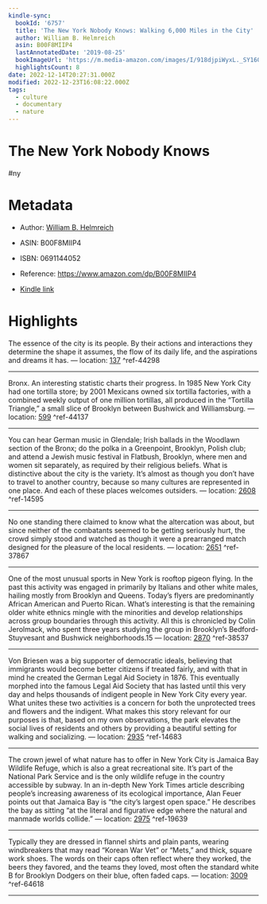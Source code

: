```yaml
---
kindle-sync:
  bookId: '6757'
  title: 'The New York Nobody Knows: Walking 6,000 Miles in the City'
  author: William B. Helmreich
  asin: B00F8MIIP4
  lastAnnotatedDate: '2019-08-25'
  bookImageUrl: 'https://m.media-amazon.com/images/I/918djpiWyxL._SY160.jpg'
  highlightsCount: 8
date: 2022-12-14T20:27:31.000Z
modified: 2022-12-23T16:08:22.000Z
tags:
  - culture
  - documentary
  - nature
---
```

# The New York Nobody Knows

#ny 

# Metadata

* Author: [William B. Helmreich](https://www.amazon.com/William-B-Helmreich/e/B001HMRF9E/ref=dp_byline_cont_ebooks_1)

* ASIN: B00F8MIIP4

* ISBN: 0691144052

* Reference: <https://www.amazon.com/dp/B00F8MIIP4>

* [Kindle link](kindle://book?action=open&asin=B00F8MIIP4)

# Highlights

The essence of the city is its people. By their actions and interactions they determine the shape it assumes, the flow of its daily life, and the aspirations and dreams it has. — location: [137](kindle://book?action=open&asin=B00F8MIIP4&location=137) ^ref-44298

---

Bronx. An interesting statistic charts their progress. In 1985 New York City had one tortilla store; by 2001 Mexicans owned six tortilla factories, with a combined weekly output of one million tortillas, all produced in the “Tortilla Triangle,” a small slice of Brooklyn between Bushwick and Williamsburg. — location: [599](kindle://book?action=open&asin=B00F8MIIP4&location=599) ^ref-44137

---

You can hear German music in Glendale; Irish ballads in the Woodlawn section of the Bronx; do the polka in a Greenpoint, Brooklyn, Polish club; and attend a Jewish music festival in Flatbush, Brooklyn, where men and women sit separately, as required by their religious beliefs. What is distinctive about the city is the variety. It’s almost as though you don’t have to travel to another country, because so many cultures are represented in one place. And each of these places welcomes outsiders. — location: [2608](kindle://book?action=open&asin=B00F8MIIP4&location=2608) ^ref-14595

---

No one standing there claimed to know what the altercation was about, but since neither of the combatants seemed to be getting seriously hurt, the crowd simply stood and watched as though it were a prearranged match designed for the pleasure of the local residents. — location: [2651](kindle://book?action=open&asin=B00F8MIIP4&location=2651) ^ref-37867

---

One of the most unusual sports in New York is rooftop pigeon flying. In the past this activity was engaged in primarily by Italians and other white males, hailing mostly from Brooklyn and Queens. Today’s flyers are predominantly African American and Puerto Rican. What’s interesting is that the remaining older white ethnics mingle with the minorities and develop relationships across group boundaries through this activity. All this is chronicled by Colin Jerolmack, who spent three years studying the group in Brooklyn’s Bedford-Stuyvesant and Bushwick neighborhoods.15 — location: [2870](kindle://book?action=open&asin=B00F8MIIP4&location=2870) ^ref-38537

---

Von Briesen was a big supporter of democratic ideals, believing that immigrants would become better citizens if treated fairly, and with that in mind he created the German Legal Aid Society in 1876. This eventually morphed into the famous Legal Aid Society that has lasted until this very day and helps thousands of indigent people in New York City every year. What unites these two activities is a concern for both the unprotected trees and flowers and the indigent. What makes this story relevant for our purposes is that, based on my own observations, the park elevates the social lives of residents and others by providing a beautiful setting for walking and socializing. — location: [2935](kindle://book?action=open&asin=B00F8MIIP4&location=2935) ^ref-14683

---

The crown jewel of what nature has to offer in New York City is Jamaica Bay Wildlife Refuge, which is also a great recreational site. It’s part of the National Park Service and is the only wildlife refuge in the country accessible by subway. In an in-depth New York Times article describing people’s increasing awareness of its ecological importance, Alan Feuer points out that Jamaica Bay is “the city’s largest open space.” He describes the bay as sitting “at the literal and figurative edge where the natural and manmade worlds collide.” — location: [2975](kindle://book?action=open&asin=B00F8MIIP4&location=2975) ^ref-19639

---

Typically they are dressed in flannel shirts and plain pants, wearing windbreakers that may read “Korean War Vet” or “Mets,” and thick, square work shoes. The words on their caps often reflect where they worked, the beers they favored, and the teams they loved, most often the standard white B for Brooklyn Dodgers on their blue, often faded caps. — location: [3009](kindle://book?action=open&asin=B00F8MIIP4&location=3009) ^ref-64618

---
